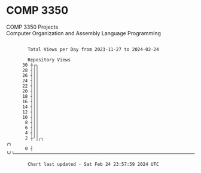 # COMP 3350
COMP 3350 Projects  
Computer Organization and Assembly Language Programming

```

        Total Views per Day from 2023-11-27 to 2024-02-24

        Repository Views
      30 ┼╭╮
      28 ┤││
      26 ┤││
      24 ┤││
      22 ┤││
      20 ┤││
      18 ┤││
      16 ┤││
      14 ┤││
      12 ┤││
      10 ┤││
       8 ┤││
       6 ┤││
       4 ┤││
       2 ┼╯│╭╮                                                                                 ╭╮
       0 ┤ ╰╯╰─────────────────────────────────────────────────────────────────────────────────╯╰──

        Chart last updated - Sat Feb 24 23:57:59 2024 UTC
        
```
